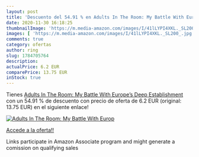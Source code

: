 ```yaml
---
layout: post
title: 'Descuento del 54.91 % en Adults In The Room: My Battle With Europ'
date: 2020-11-30 16:18:25
thumbnailImage: 'https://m.media-amazon.com/images/I/41lLYPI4XKL._SL200_.jpg'
images: [ 'https://m.media-amazon.com/images/I/41lLYPI4XKL._SL200_.jpg' ]
comments: true
category: ofertas
author: ring
slug: 1784705764
description:
actualPrice: 6.2 EUR
comparePrice: 13.75 EUR
inStock: true
---
```


Tienes [Adults In The Room: My Battle With Europe’s Deep Establishment](https://www.amazon.es/dp/1784705764/?tag=tolees-21) con un 54.91 % de descuento con precio de oferta de 6.2 EUR (original: 13.75 EUR) en el siguiente enlace!

[![Adults In The Room: My Battle With Europ](https://m.media-amazon.com/images/I/41lLYPI4XKL._SL200_.jpg)](https://www.amazon.es/dp/1784705764/?tag=tolees-21)

[Accede a la oferta!!](https://www.amazon.es/dp/1784705764/?tag=tolees-21)

Links participate in Amazon Associate program and might generate a comission on qualifying sales


